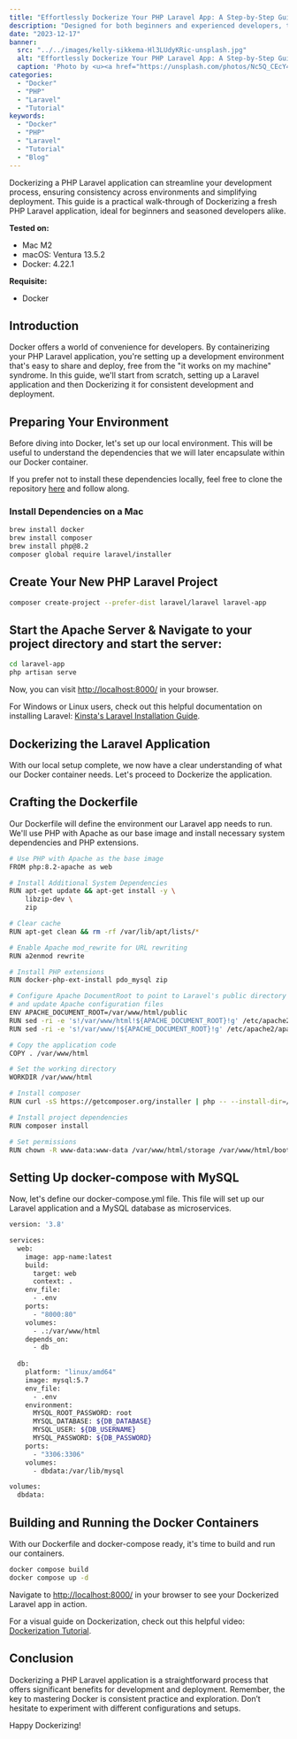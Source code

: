 ```yaml
---
title: "Effortlessly Dockerize Your PHP Laravel App: A Step-by-Step Guide."
description: "Designed for both beginners and experienced developers, this step-by-step tutorial demystifies the process of containerizing your Laravel project."
date: "2023-12-17"
banner:
  src: "../../images/kelly-sikkema-Hl3LUdyKRic-unsplash.jpg"
  alt: "Effortlessly Dockerize Your PHP Laravel App: A Step-by-Step Guide"
  caption: 'Photo by <u><a href="https://unsplash.com/photos/Nc5Q_CEcY44">Florian Olivo</a></u>'
categories:
  - "Docker"
  - "PHP"
  - "Laravel"
  - "Tutorial"
keywords:
  - "Docker"
  - "PHP"
  - "Laravel"
  - "Tutorial"
  - "Blog"
---
```


Dockerizing a PHP Laravel application can streamline your development process, ensuring consistency across environments and simplifying deployment. This guide is a practical walk-through of Dockerizing a fresh PHP Laravel application, ideal for beginners and seasoned developers alike.

**Tested on:**
- Mac M2
- macOS: Ventura 13.5.2
- Docker: 4.22.1

**Requisite:**
- Docker

## Introduction

Docker offers a world of convenience for developers. By containerizing your PHP Laravel application, you're setting up a development environment that's easy to share and deploy, free from the "it works on my machine" syndrome. In this guide, we'll start from scratch, setting up a Laravel application and then Dockerizing it for consistent development and deployment.

## Preparing Your Environment

Before diving into Docker, let's set up our local environment. This will be useful to understand the dependencies that we will later encapsulate within our Docker container.

If you prefer not to install these dependencies locally, feel free to clone the repository [here](https://github.com/aprilrieger/larvel-app) and follow along.

### Install Dependencies on a Mac

```bash
brew install docker
brew install composer
brew install php@8.2
composer global require laravel/installer
```

## Create Your New PHP Laravel Project
```bash
composer create-project --prefer-dist laravel/laravel laravel-app
```

## Start the Apache Server & Navigate to your project directory and start the server:
```bash
cd laravel-app
php artisan serve
```

Now, you can visit [http://localhost:8000/](http://localhost:8000/) in your browser.

For Windows or Linux users, check out this helpful documentation on installing Laravel: [Kinsta's Laravel Installation Guide](https://kinsta.com/knowledgebase/install-laravel/#how-to-install-laravel-on-macos).

## Dockerizing the Laravel Application
With our local setup complete, we now have a clear understanding of what our Docker container needs. Let's proceed to Dockerize the application.

## Crafting the Dockerfile
Our Dockerfile will define the environment our Laravel app needs to run. We'll use PHP with Apache as our base image and install necessary system dependencies and PHP extensions.

```bash
# Use PHP with Apache as the base image
FROM php:8.2-apache as web

# Install Additional System Dependencies
RUN apt-get update && apt-get install -y \
    libzip-dev \
    zip

# Clear cache
RUN apt-get clean && rm -rf /var/lib/apt/lists/*

# Enable Apache mod_rewrite for URL rewriting
RUN a2enmod rewrite

# Install PHP extensions
RUN docker-php-ext-install pdo_mysql zip

# Configure Apache DocumentRoot to point to Laravel's public directory
# and update Apache configuration files
ENV APACHE_DOCUMENT_ROOT=/var/www/html/public
RUN sed -ri -e 's!/var/www/html!${APACHE_DOCUMENT_ROOT}!g' /etc/apache2/sites-available/*.conf
RUN sed -ri -e 's!/var/www/!${APACHE_DOCUMENT_ROOT}!g' /etc/apache2/apache2.conf /etc/apache2/conf-available/*.conf

# Copy the application code
COPY . /var/www/html

# Set the working directory
WORKDIR /var/www/html

# Install composer
RUN curl -sS https://getcomposer.org/installer | php -- --install-dir=/usr/local/bin --filename=composer

# Install project dependencies
RUN composer install

# Set permissions
RUN chown -R www-data:www-data /var/www/html/storage /var/www/html/bootstrap/cache
```

## Setting Up docker-compose with MySQL
Now, let's define our docker-compose.yml file. This file will set up our Laravel application and a MySQL database as microservices.

```bash
version: '3.8'

services:
  web:
    image: app-name:latest
    build:
      target: web
      context: .
    env_file:
      - .env
    ports:
      - "8000:80"
    volumes:
      - .:/var/www/html
    depends_on:
      - db
  
  db:
    platform: "linux/amd64"
    image: mysql:5.7
    env_file:
      - .env
    environment:
      MYSQL_ROOT_PASSWORD: root
      MYSQL_DATABASE: ${DB_DATABASE}
      MYSQL_USER: ${DB_USERNAME}
      MYSQL_PASSWORD: ${DB_PASSWORD}
    ports:
      - "3306:3306"
    volumes:
      - dbdata:/var/lib/mysql

volumes:
  dbdata:
```

## Building and Running the Docker Containers
With our Dockerfile and docker-compose ready, it's time to build and run our containers.

```bash
docker compose build
docker compose up -d
```

Navigate to [http://localhost:8000/](http://localhost:8000/) in your browser to see your Dockerized Laravel app in action.

For a visual guide on Dockerization, check out this helpful video: [Dockerization Tutorial](https://www.youtube.com/watch?v=uYhowDSkwyk).

## Conclusion
Dockerizing a PHP Laravel application is a straightforward process that offers significant benefits for development and deployment. Remember, the key to mastering Docker is consistent practice and exploration. Don’t hesitate to experiment with different configurations and setups.

Happy Dockerizing!